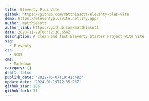 ```yaml
---
title: Eleventy Plus Vite
github: https://github.com/matthiasott/eleventy-plus-vite
demo: https://eleventyplusvite.netlify.app/
author: matthiasott
author_link: https://github.com/matthiasott
date: 2023-11-29T06:02:36.654Z
description: A clean and fast Eleventy Starter Project with Vite
ssg:
  - Eleventy
css:
  - SCSS
cms:
  - Markdown
category: []
draft: false
publish_date: '2022-06-07T19:41:49Z'
update_date: '2024-08-19T12:35:26Z'
github_star: 186
github_fork: 31
---
```


